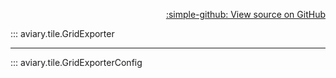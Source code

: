<div style="text-align: right;" markdown>

[:simple-github: View source on GitHub][GitHub]

  [GitHub]: https://github.com/geospaitial-lab/aviary/blob/main/aviary/tile/tiles_exporter.py

</div>

::: aviary.tile.GridExporter

---

::: aviary.tile.GridExporterConfig
